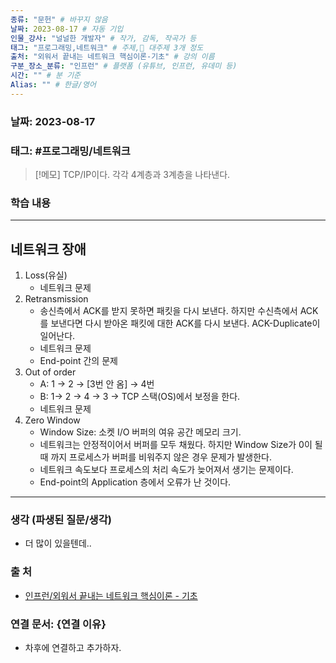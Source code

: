 ```yaml
---
종류: "문헌" # 바꾸지 않음
날짜: 2023-08-17 # 자동 기입
인물_강사: "널널한 개발자" # 작가, 감독, 작곡가 등
태그: "프로그래밍,네트워크" # 주제, 대주제 3개 정도
출처: "외워서 끝내는 네트워크 핵심이론-기초" # 강의 이름
구분_장소_분류: "인프런" # 플랫폼 (유튜브, 인프런, 유데미 등)
시간: "" # 분 기준
Alias: "" # 한글/영어
---
```


### 날짜: 2023-08-17

### 태그: #프로그래밍/네트워크

>[!메모]
> TCP/IP이다. 각각 4계층과 3계층을 나타낸다.
### 학습 내용
---
## 네트워크 장애
1. Loss(유실)
	- 네트워크 문제
2. Retransmission
	- 송신측에서 ACK를 받지 못하면 패킷을 다시 보낸다. 하지만 수신측에서 ACK를 보낸다면 다시 받아온 패킷에 대한 ACK를 다시 보낸다. ACK-Duplicate이 일어난다.
	- 네트워크 문제
	- End-point 간의 문제
3. Out of order
	- A: 1 -> 2 -> \[3번 안 옴] -> 4번
	- B: 1-> 2 -> 4 -> 3
		-> TCP 스택(OS)에서 보정을 한다.
	- 네트워크 문제
4. Zero Window
	- Window Size: 소켓 I/O 버퍼의 여유 공간 메모리 크기.
	- 네트워크는 안정적이어서 버퍼를 모두 채웠다. 하지만 Window Size가 0이 될 때 까지 프로세스가 버퍼를 비워주지 않은 경우 문제가 발생한다.
	- 네트워크 속도보다 프로세스의 처리 속도가 늦어져서 생기는 문제이다.
	- End-point의 Application 층에서 오류가 난 것이다.

---
### 생각 (파생된 질문/생각)
- 더 많이 있을텐데..

### 출 처
- [인프런/외워서 끝내는 네트워크 핵심이론 - 기초 ](https://www.inflearn.com/course/%EB%84%A4%ED%8A%B8%EC%9B%8C%ED%81%AC-%ED%95%B5%EC%8B%AC%EC%9D%B4%EB%A1%A0-%EA%B8%B0%EC%B4%88/dashboard)

### 연결 문서: {연결 이유}
- 차후에 연결하고 추가하자.